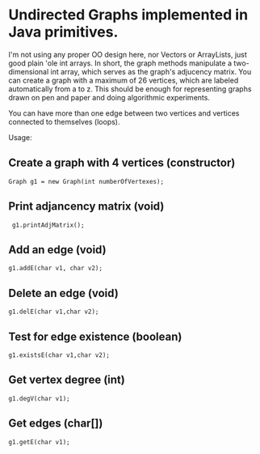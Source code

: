 # Undirected Graphs implemented in Java primitives. 

I'm not using any proper OO design here, nor Vectors or ArrayLists, just good plain 'ole int arrays.
In short, the graph methods manipulate a two-dimensional int array, which serves as the graph's adjucency matrix.
You can create a graph with a maximum of 26 vertices, which are labeled automatically from a to z.
This should be enough for representing graphs drawn on pen and paper and doing algorithmic experiments. 

You can have more than one edge between two vertices and vertices connected to themselves (loops).

Usage:

## Create a graph with 4 vertices (constructor)

```Graph g1 = new Graph(int numberOfVertexes);```

## Print adjancency matrix (void)

``` g1.printAdjMatrix();```

## Add an edge (void)

```g1.addE(char v1, char v2);```

## Delete an edge (void)

```g1.delE(char v1,char v2);```

## Test for edge existence (boolean)

```g1.existsE(char v1,char v2);```

## Get vertex degree (int)

```g1.degV(char v1);```

## Get edges (char[])

```g1.getE(char v1);```
